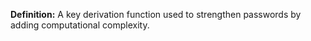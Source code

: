 **Definition:**
 A key derivation function used to strengthen passwords by adding computational complexity.